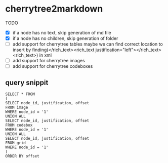 # cherrytree2markdown

TODO

- [x] if a node has no text, skip generation of md file
- [x] if a node has no children, skip generation of folder
- [ ] add support for cherrytree tables
      maybe we can find correct location to insert by finding(</rich_text><rich_text justification="left"></rich_text><rich_text>) in xml
- [ ] add support for cherrytree images
- [ ] add support for cherrytree codeboxes

## query snippit

```
SELECT * FROM
(
SELECT node_id, justification, offset
FROM image
WHERE node_id = '1'
UNION ALL
SELECT node_id, justification, offset
FROM codebox
WHERE node_id = '1'
UNION ALL
SELECT node_id, justification, offset
FROM grid
WHERE node_id = '1'
)
ORDER BY offset
```
